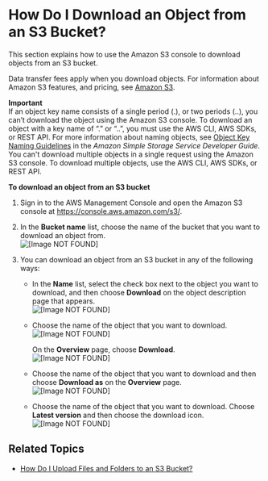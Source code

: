 # How Do I Download an Object from an S3 Bucket?<a name="download-objects"></a>

This section explains how to use the Amazon S3 console to download objects from an S3 bucket\.

Data transfer fees apply when you download objects\. For information about Amazon S3 features, and pricing, see [Amazon S3](https://aws.amazon.com/s3/)\.

**Important**  
If an object key name consists of a single period \(\.\), or two periods \(\.\.\), you can’t download the object using the Amazon S3 console\. To download an object with a key name of “\.” or “\.\.”, you must use the AWS CLI, AWS SDKs, or REST API\. For more information about naming objects, see [Object Key Naming Guidelines](https://docs.aws.amazon.com/AmazonS3/latest/dev/UsingMetadata.html#object-key-guidelines) in the *Amazon Simple Storage Service Developer Guide*\.
You can't download multiple objects in a single request using the Amazon S3 console\. To download multiple objects, use the AWS CLI, AWS SDKs, or REST API\.

**To download an object from an S3 bucket**

1. Sign in to the AWS Management Console and open the Amazon S3 console at [https://console\.aws\.amazon\.com/s3/](https://console.aws.amazon.com/s3/)\.

1. In the **Bucket name** list, choose the name of the bucket that you want to download an object from\.  
![\[Image NOT FOUND\]](http://docs.aws.amazon.com/AmazonS3/latest/user-guide/images/choose-bucket-name.png)

1. You can download an object from an S3 bucket in any of the following ways:
   + In the **Name** list, select the check box next to the object you want to download, and then choose **Download** on the object description page that appears\.  
![\[Image NOT FOUND\]](http://docs.aws.amazon.com/AmazonS3/latest/user-guide/images/download-select-box.png)
   + Choose the name of the object that you want to download\.  
![\[Image NOT FOUND\]](http://docs.aws.amazon.com/AmazonS3/latest/user-guide/images/object-name-select.png)

     On the **Overview** page, choose **Download**\.  
![\[Image NOT FOUND\]](http://docs.aws.amazon.com/AmazonS3/latest/user-guide/images/object-overview-download.png)
   + Choose the name of the object that you want to download and then choose **Download as** on the **Overview** page\.  
![\[Image NOT FOUND\]](http://docs.aws.amazon.com/AmazonS3/latest/user-guide/images/object-download-as.png)
   + Choose the name of the object that you want to download\. Choose **Latest version** and then choose the download icon\.  
![\[Image NOT FOUND\]](http://docs.aws.amazon.com/AmazonS3/latest/user-guide/images/object-latest-version-download.png)

## Related Topics<a name="download-objects-related-topics"></a>
+  [How Do I Upload Files and Folders to an S3 Bucket?](upload-objects.md)